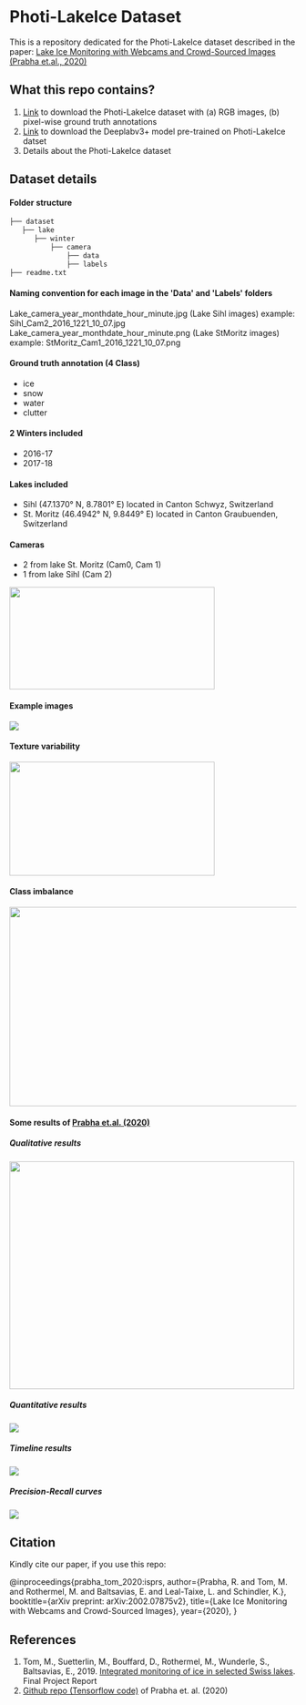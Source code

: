 # Photi-LakeIce Dataset

This is a repository dedicated for the Photi-LakeIce dataset described in the paper:
[Lake Ice Monitoring with Webcams and Crowd-​Sourced Images (Prabha et.al., 2020)](https://arxiv.org/pdf/2002.07875.pdf)

## What this repo contains?
1. [Link](https://share.phys.ethz.ch/~pf/tommdata/Dataset.tar.xz) to download the Photi-LakeIce dataset with (a) RGB images, (b) pixel-wise ground truth annotations
2. [Link](https://share.phys.ethz.ch/~pf/tommdata/Pre-trained_Model.tar.xz) to download the Deeplabv3+ model pre-trained on Photi-LakeIce datset
3. Details about the Photi-LakeIce dataset


## Dataset details

#### Folder structure 
  ```bash
├── dataset
    ├── lake
        ├── winter
            ├── camera
                ├── data
                ├── labels
├── readme.txt
```
#### Naming convention for each image in the 'Data' and 'Labels' folders
Lake_camera_year_monthdate_hour_minute.jpg (Lake Sihl images)
example: Sihl_Cam2_2016_1221_10_07.jpg
Lake_camera_year_monthdate_hour_minute.png (Lake StMoritz images)
example: StMoritz_Cam1_2016_1221_10_07.png

#### Ground truth annotation (4 Class) 
- ice
- snow
- water
- clutter

#### 2 Winters included
- 2016-17 
- 2017-18

#### Lakes included
- Sihl (47.1370° N, 8.7801° E) located in Canton Schwyz, Switzerland
- St. Moritz (46.4942° N, 9.8449° E) located in Canton Graubuenden, Switzerland

#### Cameras
- 2 from lake St. Moritz (Cam0, Cam 1)
- 1 from lake Sihl (Cam 2)

<img src="figures/Dataset_figures.png" width="360" height="180" />

#### Example images
![](figures/Example_images.png)

#### Texture variability
<img src="figures/Texture_variablity.png" width="360" height="200" />

#### Class imbalance
<img src="figures/Class_imbalance.png" width="600" height="350" />

#### Some results of [Prabha et.al. (2020)](https://arxiv.org/pdf/2002.07875.pdf)

##### Qualitative results
<img src="figures/Example_results_Qualitative.png" width="500" height="400" />

##### Quantitative results
![](figures/Example_results_Quantitative.png)

##### Timeline results
![](figures/Example_results_Timeline.png)

##### Precision-Recall curves
![](figures/Example_results_PRcurve.png)


## Citation
Kindly cite our paper, if you use this repo:

@inproceedings{prabha_tom_2020:isprs,
author={Prabha, R. and Tom, M. and Rothermel, M. and Baltsavias, E. and Leal-Taixe, L. and Schindler, K.},
booktitle={arXiv preprint: arXiv:2002.07875v2},
title={Lake Ice Monitoring with Webcams and Crowd-Sourced Images},
year={2020},
}


## References
1. Tom, M., Suetterlin, M., Bouffard, D., Rothermel, M., Wunderle, S., Baltsavias, E., 2019. [Integrated monitoring of ice
in selected Swiss lakes](https://ethz.ch/content/dam/ethz/special-interest/baug/igp/photogrammetry-remote-sensing-dam/documents/pdf/Misc/Ice%20Lake_Final_Report_draft15.pdf). Final Project Report
2. [Github repo (Tensorflow code)](https://github.com/czarmanu/deeplab-lakeice-webcams) of Prabha et. al. (2020)
